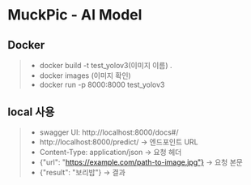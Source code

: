 # MuckPic - AI Model

## Docker
> - docker build -t test_yolov3(이미지 이름) .
> - docker images (이미지 확인)
> - docker run -p 8000:8000 test_yolov3

## local 사용
> - swagger UI: http://localhost:8000/docs#/
> - http://localhost:8000/predict/ -> 엔드포인트 URL
> - Content-Type: application/json -> 요청 헤더
> - {"url": "https://example.com/path-to-image.jpg"} -> 요청 본문
> - {"result": "보리밥"} -> 결과

